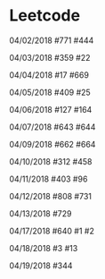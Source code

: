 # Leetcode

04/02/2018
#771 #444

04/03/2018
#359 #22

04/04/2018
#17 #669

04/05/2018
#409 #25

04/06/2018
#127 #164

04/07/2018
#643 #644 

04/09/2018
#662 #664

04/10/2018
#312 #458

04/11/2018
#403 #96

04/12/2018
#808 #731

04/13/2018
#729

04/17/2018
#640 #1 #2

04/18/2018
#3 #13

04/19/2018
#344